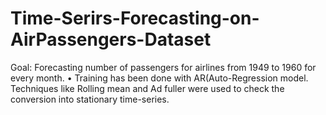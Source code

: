 # Time-Serirs-Forecasting-on-AirPassengers-Dataset
Goal: Forecasting number of passengers for airlines from 1949 to 1960 for every month.  • Training has been done with AR(Auto-Regression model.  Techniques like Rolling mean and Ad fuller were used to check the conversion into stationary time-series.
